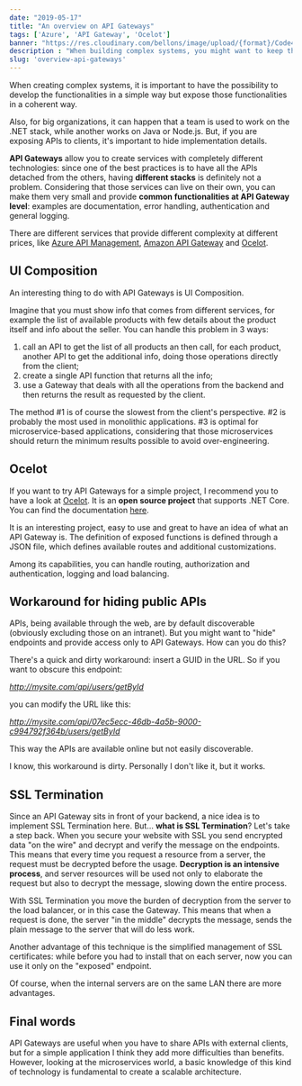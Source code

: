 ```yaml
---
date: "2019-05-17"
title: "An overview on API Gateways"
tags: ['Azure', 'API Gateway', 'Ocelot']
banner: "https://res.cloudinary.com/bellons/image/upload/{format}/Code4IT/Covers/api-gateways.jpg"
description : "When building complex systems, you might want to keep things simple on your company but expose rich APIs to your customers. API Gateways can help you while creating microservices and microfrontends."
slug: 'overview-api-gateways'
---
```


When creating complex systems, it is important to have the possibility to develop the functionalities in a simple way but expose those functionalities in a coherent way.

Also, for big organizations, it can happen that a team is used to work on the .NET stack, while another works on Java or Node.js. But, if you are exposing APIs to clients, it's important to hide implementation details.

__API Gateways__ allow you to create services with completely different technologies: since one of the best practices is to have all the APIs detached from the others, having __different stacks__ is definitely not a problem. Considering that those services can live on their own, you can make them very small and provide __common functionalities at API Gateway level__: examples are documentation, error handling, authentication and general logging. 

There are different services that provide different complexity at different prices, like [Azure API Management](https://azure.microsoft.com/en-us/services/api-management/), [Amazon API Gateway](https://aws.amazon.com/api-gateway/) and [Ocelot](https://github.com/ThreeMammals/Ocelot).

## UI Composition

An interesting thing to do with API Gateways is UI Composition. 

Imagine that you must show info that comes from different services, for example the list of available products with few details about the product itself and info about the seller. You can handle this problem in 3 ways:

1. call an API to get the list of all products an then call, for each product, another API to get the additional info, doing those operations directly from the client;
2. create a single API function that returns all the info;
3. use a Gateway that deals with all the operations from the backend and then returns the result as requested by the client.

The method #1 is of course the slowest from the client's perspective. #2 is probably the most used in monolithic applications. #3 is optimal for microservice-based applications, considering that those microservices should return the minimum results possible to avoid over-engineering. 

## Ocelot

If you want to try API Gateways for a simple project, I recommend you to have a look at [Ocelot](https://github.com/ThreeMammals/Ocelot). It is an __open source project__ that supports .NET Core. You can find the documentation [here](https://ocelot.readthedocs.io/en/latest/).

It is an interesting project, easy to use and great to have an idea of what an API Gateway is. The definition of exposed functions is defined through a JSON file, which defines available routes and additional customizations.

Among its capabilities, you can handle routing, authorization and authentication, logging and load balancing.

## Workaround for hiding public APIs

APIs, being available through the web, are by default discoverable (obviously excluding those on an intranet). But you might want to "hide" endpoints and provide access only to API Gateways. How can you do this? 

There's a quick and dirty workaround: insert a GUID in the URL. So if you want to obscure this endpoint:

_http://mysite.com/api/users/getById_

you can modify the URL like this: 

_http://mysite.com/api/07ec5ecc-46db-4a5b-9000-c994792f364b/users/getById_

This way the APIs are available online but not easily discoverable.

I know, this workaround is dirty. Personally I don't like it, but it works.

## SSL Termination

Since an API Gateway sits in front of your backend, a nice idea is to implement SSL Termination here. But... __what is SSL Termination__? Let's take a step back.
When you secure your website with SSL you send encrypted data "on the wire" and decrypt and verify the message on the endpoints. This means that every time you request a resource from a server, the request must be decrypted before the usage. __Decryption is an intensive process__, and server resources will be used not only to elaborate the request but also to decrypt the message, slowing down the entire process. 

With SSL Termination you move the burden of decryption from the server to the load balancer, or in this case the Gateway. This means that when a request is done, the server "in the middle" decrypts the message, sends the plain message to the server that will do less work. 

Another advantage of this technique is the simplified management of SSL certificates: while before you had to install that on each server, now you can use it only on the "exposed" endpoint.

Of course, when the internal servers are on the same LAN there are more advantages.

## Final words

API Gateways are useful when you have to share APIs with external clients, but for a simple application I think they add more difficulties than benefits. However, looking at the microservices world, a basic knowledge of this kind of technology is fundamental to create a scalable architecture.
